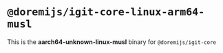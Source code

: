 # `@doremijs/igit-core-linux-arm64-musl`

This is the **aarch64-unknown-linux-musl** binary for `@doremijs/igit-core`
